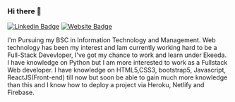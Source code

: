 ### Hi there 👋
[![Linkedin Badge](https://img.shields.io/badge/-Pratik-blue?style=flat-square&logo=Linkedin&logoColor=white&link=https://www.linkedin.com/in/pratik-das-kanungo-43625a181/)](https://www.linkedin.com/in/pratik-das-kanungo-43625a181/)
[![Website Badge](https://img.shields.io/badge/StackOverflow-Pratik-yellow)](https://stackoverflow.com/users/16331549/pratik-das-kanungo-)

I'm
Pursuing my BSC in Information Technology and Management.
Web technology has been my interest and Iam currently working hard to be a Full-Stack Devevloper, I've got my chance to work and learn  under Ekeeda. I have knowledge on Python but I am more interested to work as a Fullstack Web developer. I have knowledge on HTML5,CSS3, bootstrap5, Javascript, ReactJS(Front-end) till now but soon be able to gain much more knowledge than this and I know how to deploy a project via Heroku, Netlify and Firebase.



